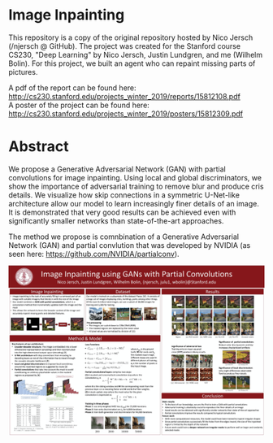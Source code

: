 # Image Inpainting 
This repository is a copy of the original repository hosted by Nico Jersch (/njersch @ GitHub). The project was created for the Stanford course CS230, "Deep Learning" by Nico Jersch, Justin Lundgren, and me (Wilhelm Bolin). For this project, we built an agent who can repaint missing parts of pictures. 

A pdf of the report can be found here: http://cs230.stanford.edu/projects_winter_2019/reports/15812108.pdf  
A poster of the project can be found here: http://cs230.stanford.edu/projects_winter_2019/posters/15812309.pdf

# Abstract 
We propose a Generative Adversarial Network (GAN) with partial convolutions for image inpainting. Using local and global discriminators, we show the importance of adversarial training to remove blur and produce cris details. We visualize how skip connections in a symmetric U-Net-like architecture allow our model to learn increasingly finer details of an image. It is demonstrated that very good results can be achieved even with significantly smaller networks than state-of-the-art approaches.  

The method we propose is comnbination of a Generative Adversarial Network (GAN) and partial convlution that was developed by NVIDIA (as seen here: https://github.com/NVIDIA/partialconv).


![Alt text](Poster.png "Poster")
